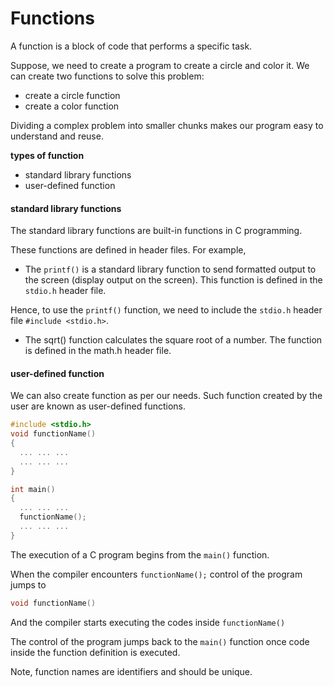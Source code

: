 # Functions

A function is a block of code that performs a specific task.

Suppose, we need to create a program to create a circle and color it. We can create two functions to solve this problem:

- create a circle function
- create a color function

Dividing a complex problem into smaller chunks makes our program easy to understand and reuse.

**types of function**

- standard library functions
- user-defined function

#### standard library functions

The standard library functions are built-in functions in C programming.

These functions are defined in header files. For example,

- The `printf()` is a standard library function to send formatted output to the screen (display output on the screen). This function is defined in the `stdio.h` header file.

Hence, to use the `printf()` function, we need to include the `stdio.h` header file `#include <stdio.h>`.

- The sqrt() function calculates the square root of a number. The function is defined in the math.h header file.

#### user-defined function

We can also create function as per our needs. Such function created by the user are known as user-defined functions.

```c
#include <stdio.h>
void functionName()
{
  ... ... ...
  ... ... ...
}

int main()
{
  ... ... ...
  functionName();
  ... ... ...
}
```

The execution of a C program begins from the `main()` function.

When the compiler encounters `functionName();` control of the program jumps to

```c
void functionName()
```

And the compiler starts executing the codes inside `functionName()`

The control of the program jumps back to the `main()` function once code inside the function definition is executed.

Note, function names are identifiers and should be unique.
